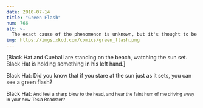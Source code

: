 ```yaml
---
date: 2010-07-14
title: "Green Flash"
num: 766
alt: >-
  The exact cause of the phenomenon is unknown, but it's thought to be linked to atmospheric refraction and you getting a really cool car.
img: https://imgs.xkcd.com/comics/green_flash.png
---
```

[Black Hat and Cueball are standing on the beach, watching the sun set. Black Hat is holding something in his left hand.]

Black Hat: Did you know that if you stare at the sun just as it sets, you can see a green flash?

Black Hat: <small>And feel a sharp blow to the head, and hear the faint hum of me driving away in your new Tesla Roadster?</small>